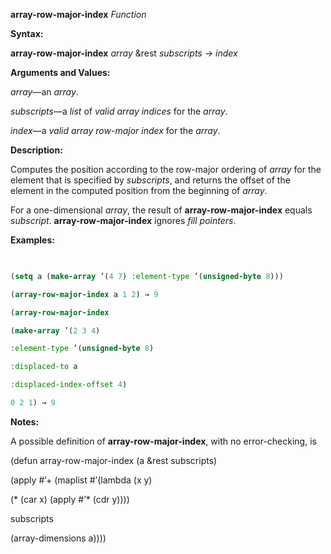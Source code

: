 **array-row-major-index** *Function* 



**Syntax:** 



**array-row-major-index** *array* &amp;rest *subscripts → index* 



**Arguments and Values:** 



*array*—an *array*. 



*subscripts*—a *list* of *valid array indices* for the *array*. 



*index*—a *valid array row-major index* for the *array*. 







 



 



**Description:** 



Computes the position according to the row-major ordering of *array* for the element that is specified by *subscripts*, and returns the offset of the element in the computed position from the beginning of *array*. 



For a one-dimensional *array*, the result of **array-row-major-index** equals *subscript*. **array-row-major-index** ignores *fill pointers*. 



**Examples:**
```lisp
 

(setq a (make-array ’(4 7) :element-type ’(unsigned-byte 8))) 

(array-row-major-index a 1 2) → 9 

(array-row-major-index 

(make-array ’(2 3 4) 

:element-type ’(unsigned-byte 8) 

:displaced-to a 

:displaced-index-offset 4) 

0 2 1) → 9 


```
**Notes:** 



A possible definition of **array-row-major-index**, with no error-checking, is 



(defun array-row-major-index (a &amp;rest subscripts) 



(apply #’+ (maplist #’(lambda (x y) 



(\* (car x) (apply #’\* (cdr y)))) 



subscripts 



(array-dimensions a)))) 



